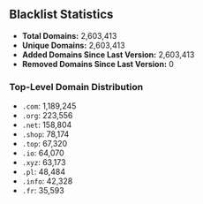 ## Blacklist Statistics

- **Total Domains:** 2,603,413
- **Unique Domains:** 2,603,413
- **Added Domains Since Last Version:** 2,603,413
- **Removed Domains Since Last Version:** 0

### Top-Level Domain Distribution

-  `.com`: 1,189,245
-  `.org`: 223,556
-  `.net`: 158,804
-  `.shop`: 78,174
-  `.top`: 67,320
-  `.io`: 64,070
-  `.xyz`: 63,173
-  `.pl`: 48,484
-  `.info`: 42,328
-  `.fr`: 35,593
